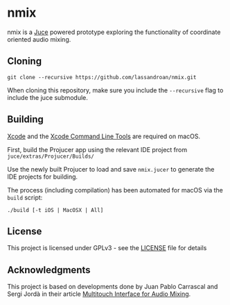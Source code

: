 # nmix

nmix is a [Juce](https://www.juce.com) powered prototype exploring the  functionality of coordinate oriented audio mixing.

## Cloning

	git clone --recursive https://github.com/lassandroan/nmix.git

When cloning this repository, make sure you include the ```--recursive``` flag to include the juce submodule.

## Building

[Xcode](http://appstore.com/mac/xcode) and the [Xcode Command Line Tools](http://railsapps.github.io/xcode-command-line-tools.html) are required on macOS.

First, build the Projucer app using the relevant IDE project from ```juce/extras/Projucer/Builds/```

Use the newly built Projucer to load and save ```nmix.jucer``` to generate the IDE projects for building.

The process (including compilation) has been automated for macOS via the ```build``` script:

	./build [-t iOS | MacOSX | All]

## License

This project is licensed under GPLv3 - see the [LICENSE](LICENSE) file for details

## Acknowledgments

This project is based on developments done by Juan Pablo Carrascal and Sergi Jordà in their article [Multitouch Interface for Audio Mixing](http://www.nime2011.org/proceedings/papers/B19-Carrascal.pdf).
